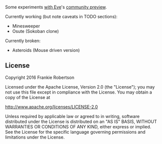 Some experiments [with Eve](http://witheve.com/)'s [community
preview](http://incidentalcomplexity.com/2016/08/03/july/).

Currently working (but note caveats in TODO sections):
 * Minesweeper
 * Osute (Sokoban clone)

Currently broken:
 * Asteroids (Mouse driven version)

## License

Copyright 2016 Frankie Robertson

Licensed under the Apache License, Version 2.0 (the "License");
you may not use this file except in compliance with the License.
You may obtain a copy of the License at

   http://www.apache.org/licenses/LICENSE-2.0

Unless required by applicable law or agreed to in writing, software
distributed under the License is distributed on an "AS IS" BASIS,
WITHOUT WARRANTIES OR CONDITIONS OF ANY KIND, either express or implied.
See the License for the specific language governing permissions and
limitations under the License.
